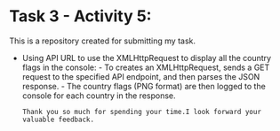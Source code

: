 
# Task 3 - Activity 5:

This is a repository created for submitting my task.

- Using API URL to use the XMLHttpRequest to display all the country flags in the console:
      - To creates an XMLHttpRequest, sends a GET request to the specified API endpoint, and then parses the JSON response. 
      - The country flags (PNG format) are then logged to the console for each country in the response.
      


      Thank you so much for spending your time.I look forward your valuable feedback.